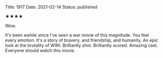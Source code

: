 Title: 1917
Date: 2021-02-14
Status: published

★★★★

Wow.

It's been awhile since I've seen a war movie of this magnitude. You feel every emotion. It's a story of bravery, and friendship, and humanity. An epic look at the brutality of WWI. Brilliantly shot. Brilliantly scored. Amazing cast. Everyone should watch this movie.
